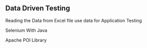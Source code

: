 Data Driven Testing
---

Reading the Data from Excel file use data for Application Testing

Selenium With Java

Apache POI Library 
